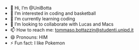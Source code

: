 - 👋 Hi, I’m @UniBotta
- 👀 I’m interested in coding and basketball
- 🌱 I’m currently learning coding
- 💞️ I’m looking to collaborate with Lucas and Macs
- 📫 How to reach me: tommaso.bottazzin@studenti.unipd.it
- 😄 Pronouns: HIM
- ⚡ Fun fact: I like Pokemon

<!---
UniBotta/UniBotta is a ✨ special ✨ repository because its `README.md` (this file) appears on your GitHub profile.
You can click the Preview link to take a look at your changes.
--->
